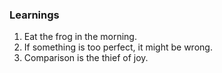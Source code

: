 ### Learnings

1. Eat the frog in the morning.
2. If something is too perfect, it might be wrong.
3. Comparison is the thief of joy.

